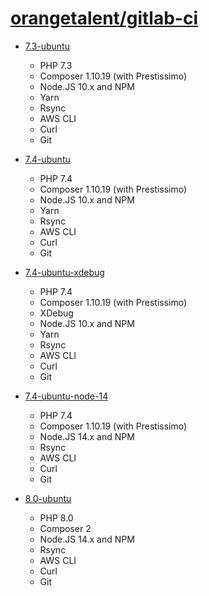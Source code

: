# [orangetalent/gitlab-ci](https://hub.docker.com/r/orangetalent/gitlab-ci/tags)

- [7.3-ubuntu](./php/7.3/ubuntu/Dockerfile)
    - PHP 7.3
    - Composer 1.10.19 (with Prestissimo)
    - Node.JS 10.x and NPM
    - Yarn
    - Rsync
    - AWS CLI
    - Curl
    - Git

- [7.4-ubuntu](./php/7.4/ubuntu/Dockerfile)
    - PHP 7.4
    - Composer 1.10.19 (with Prestissimo)
    - Node.JS 10.x and NPM
    - Yarn
    - Rsync
    - AWS CLI
    - Curl
    - Git

- [7.4-ubuntu-xdebug](./php/7.4/ubuntu-xdebug/Dockerfile)
    - PHP 7.4
    - Composer 1.10.19 (with Prestissimo)
    - XDebug
    - Node.JS 10.x and NPM
    - Yarn
    - Rsync
    - AWS CLI
    - Curl
    - Git

- [7.4-ubuntu-node-14](./php/7.4/ubuntu-node-14/Dockerfile)
    - PHP 7.4
    - Composer 1.10.19 (with Prestissimo)
    - Node.JS 14.x and NPM
    - Rsync
    - AWS CLI
    - Curl
    - Git

- [8.0-ubuntu](./php/8.0/ubuntu/Dockerfile)
    - PHP 8.0
    - Composer 2
    - Node.JS 14.x and NPM
    - Rsync
    - AWS CLI
    - Curl
    - Git
